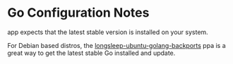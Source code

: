# Go Configuration Notes

app expects that the latest stable version is installed on your system.

For Debian based distros, the [longsleep-ubuntu-golang-backports](https://launchpad.net/~longsleep/+archive/ubuntu/golang-backports) ppa is a great way to get the latest stable Go installed and update.
